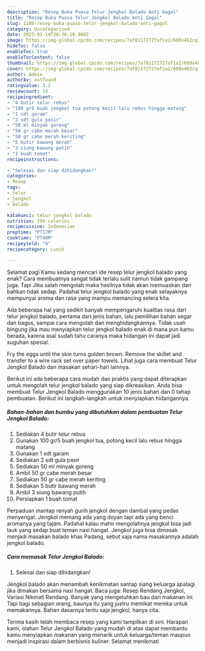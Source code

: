 ```yaml
---
description: "Resep Buka Puasa Telur Jengkol Balado Anti Gagal"
title: "Resep Buka Puasa Telur Jengkol Balado Anti Gagal"
slug: 1180-resep-buka-puasa-telur-jengkol-balado-anti-gagal
category: Uncategorized
date: 2023-01-14T20:36:20.960Z
image: https://img-global.cpcdn.com/recipes/7af81172727af1a2/680x482cq70/telur-jengkol-balado-foto-resep-utama.jpg
hideToc: false
enableToc: true
enableTocContent: false
thumbnail: https://img-global.cpcdn.com/recipes/7af81172727af1a2/680x482cq70/telur-jengkol-balado-foto-resep-utama.jpg
cover: https://img-global.cpcdn.com/recipes/7af81172727af1a2/680x482cq70/telur-jengkol-balado-foto-resep-utama.jpg
author: Admin
authorAv: notfound
ratingvalue: 3.2
reviewcount: 19
recipeingredient:
- "4 butir telur rebus"
- "100 gr5 buah jengkol tua potong kecil lalu rebus hingga matang"
- "1 sdt garam"
- "2 sdt gula pasir"
- "50 ml minyak goreng"
- "50 gr cabe merah besar"
- "50 gr cabe merah keriting"
- "5 butir bawang merah"
- "3 siung bawang putih"
- "1 buah tomat"
recipeinstructions:

- "Selesai dan siap dihidangkan!"
categories:
- Resep
tags:
- telur
- jengkol
- balado

katakunci: telur jengkol balado 
nutrition: 294 calories
recipecuisine: Indonesian
preptime: "PT17M"
cooktime: "PT48M"
recipeyield: "4"
recipecategory: Lunch

---
```



Selamat pagi Kamu sedang mencari ide resep telur jengkol balado yang enak? Cara membuatnya sangat tidak terlalu sulit namun tidak gampang juga. Tapi Jika salah mengolah maka hasilnya tidak akan memuaskan dan bahkan tidak sedap. Padahal telur jengkol balado yang enak selayaknya mempunyai aroma dan rasa yang mampu memancing selera kita.


Ada beberapa hal yang sedikit banyak mempengaruhi kualitas rasa dari telur jengkol balado, pertama dari jenis bahan, lalu pemilihan bahan segar dan bagus, sampai cara mengolah dan menghidangkannya. Tidak usah bingung jika mau menyiapkan telur jengkol balado enak di mana pun kamu berada, karena asal sudah tahu caranya maka hidangan ini dapat jadi suguhan spesial.

Fry the eggs until the skin turns golden brown. Remove the skillet and transfer to a wire rack set over paper towels. Lihat juga cara membuat Telur Jengkol Balado dan masakan sehari-hari lainnya.


Berikut ini ada beberapa cara mudah dan praktis yang dapat diterapkan untuk mengolah telur jengkol balado yang siap dikreasikan. Anda bisa membuat Telur Jengkol Balado menggunakan 10 jenis bahan dan 0 tahap pembuatan. Berikut ini langkah-langkah untuk menyiapkan hidangannya.

<!--inarticleads1-->

##### Bahan-bahan dan bumbu yang dibutuhkan dalam pembuatan Telur Jengkol Balado:

1. Sediakan 4 butir telur rebus
1. Gunakan 100 gr/5 buah jengkol tua, potong kecil lalu rebus hingga matang
1. Gunakan 1 sdt garam
1. Sediakan 2 sdt gula pasir
1. Sediakan 50 ml minyak goreng
1. Ambil 50 gr cabe merah besar
1. Sediakan 50 gr cabe merah keriting
1. Sediakan 5 butir bawang merah
1. Ambil 3 siung bawang putih
1. Persiapkan 1 buah tomat


Perpaduan mantap renyah gurih jengkol dengan dambal yang pedas menyengat. Jengkol memang ada yang doyan tapi ada yang benci aromanya yang tajam. Padahal kalau mahir mengolahnya jengkol bisa jadi lauk yang sedap buat teman nasi hangat. Jengkol juga bisa dimasak menjadi masakan balado khas Padang, sebut saja nama masakannya adalah jengkol balado. 

<!--inarticleads2-->

##### Cara memasak Telur Jengkol Balado:


1. Selesai dan siap dihidangkan!

Jengkol balado akan menambah kenikmatan santap siang keluarga apalagi jika dimakan bersama nasi hangat. Baca juga: Resep Rendang Jengkol, Variasi Nikmati Rendang. Banyak yang mengeluhkan bau dari makanan ini. Tapi bagi sebagian orang, baunya itu yang justru memikat mereka untuk memakannya. Bahan dasarnya tentu saja jengkol, hanya cita. 

Terima kasih telah membaca resep yang kami tampilkan di sini. Harapan kami, olahan Telur Jengkol Balado yang mudah di atas dapat membantu kamu menyiapkan makanan yang menarik untuk keluarga/teman maupun menjadi inspirasi dalam berbisnis kuliner. Selamat menikmati
